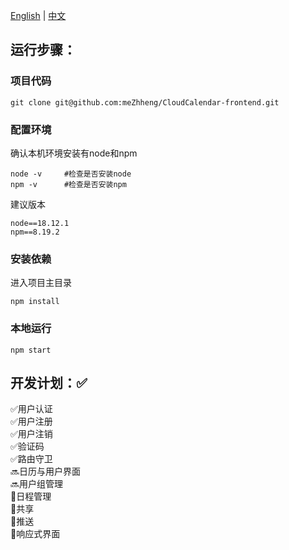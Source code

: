 [English](./README-en.md) | [中文](./README.md)

## 运行步骤：
### 项目代码
```
git clone git@github.com:meZhheng/CloudCalendar-frontend.git
```
### 配置环境
确认本机环境安装有node和npm
```
node -v     #检查是否安装node
npm -v      #检查是否安装npm
```
建议版本
```
node==18.12.1
npm==8.19.2
```
### 安装依赖
进入项目主目录
```
npm install
```
### 本地运行
```
npm start
```

## 开发计划：✅
✅用户认证 \
✅用户注册 \
✅用户注销 \
✅验证码 \
✅路由守卫 \
🔜日历与用户界面 \
🔜用户组管理 \
🔲日程管理 \
🔲共享 \
🔲推送 \
🔲响应式界面